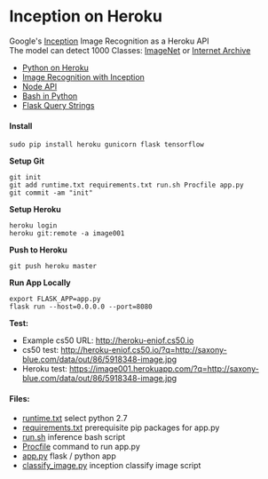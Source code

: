 # Inception on Heroku

Google's [Inception](https://github.com/EN10/KerasInception) Image Recognition as a Heroku API    
The model can detect 1000 Classes:  [ImageNet](http://image-net.org/challenges/LSVRC/2012/browse-synsets) or [Internet Archive](http://web.archive.org/web/20130405004914/http://image-net.org:80/challenges/LSVRC/2012/browse-synsets)

* [Python on Heroku](https://github.com/EN10/PythonHeroku)  
* [Image Recognition with Inception](https://github.com/EN10/SimpleInception)  
* [Node API](https://github.com/EN10/InceptionWebAPI)
* [Bash in Python](http://blog.nuventure.in/2014/09/04/executing-bash-commands-via-python)
* [Flask Query Strings](https://stackoverflow.com/questions/11774265/how-do-you-get-a-query-string-on-flask)

#### Install

    sudo pip install heroku gunicorn flask tensorflow

**Setup Git**

    git init
    git add runtime.txt requirements.txt run.sh Procfile app.py  
    git commit -am "init"  
    
**Setup Heroku**

    heroku login
    heroku git:remote -a image001

**Push to Heroku**

    git push heroku master

**Run App Locally**

    export FLASK_APP=app.py
    flask run --host=0.0.0.0 --port=8080

**Test:**    

* Example cs50 URL:   http://heroku-eniof.cs50.io
* cs50 test:    http://heroku-eniof.cs50.io/?q=http://saxony-blue.com/data/out/86/5918348-image.jpg
* Heroku test:  https://image001.herokuapp.com/?q=http://saxony-blue.com/data/out/86/5918348-image.jpg

#### Files:

* [runtime.txt](https://raw.githubusercontent.com/EN10/InceptionHeroku/master/runtime.txt) select python 2.7
* [requirements.txt](https://raw.githubusercontent.com/EN10/InceptionHeroku/master/requirements.txt) prerequisite pip packages for app.py
* [run.sh](https://raw.githubusercontent.com/EN10/InceptionHeroku/master/run.sh) inference bash script
* [Procfile](https://raw.githubusercontent.com/EN10/InceptionHeroku/master/Procfile) command to run app.py
* [app.py](https://raw.githubusercontent.com/EN10/InceptionHeroku/master/app.py) flask / python app
* [classify_image.py](https://raw.githubusercontent.com/EN10/InceptionHeroku/master/classify_image.py) inception classify image script